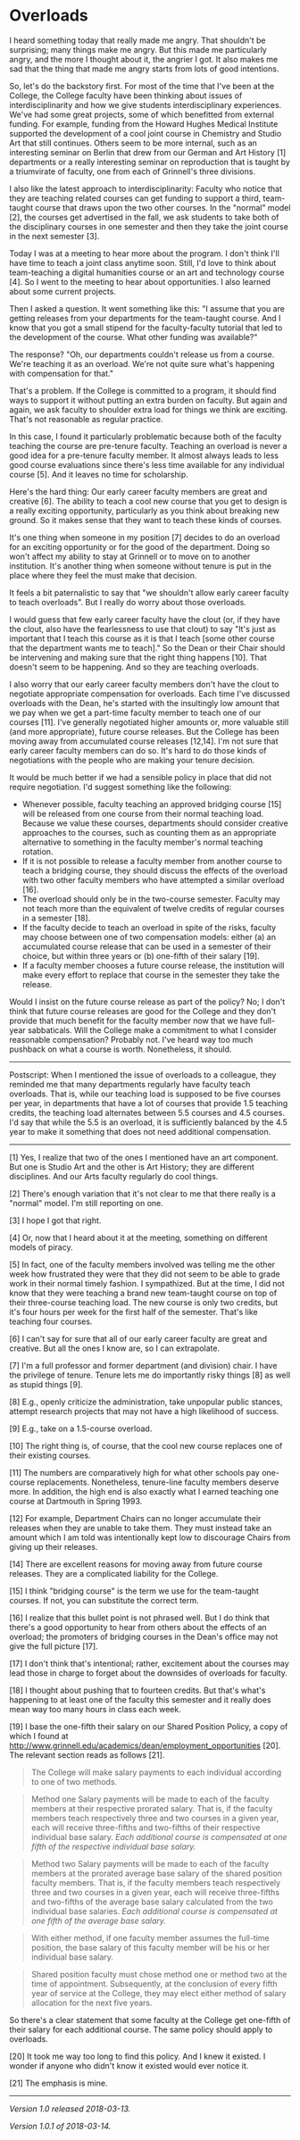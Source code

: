 Overloads
=========

I heard something today that really made me angry.  That shouldn't be
surprising; many things make me angry.  But this made me particularly
angry, and the more I thought about it, the angrier I got.  It also
makes me sad that the thing that made me angry starts from lots of good
intentions.

So, let's do the backstory first.  For most of the time that I've been
at the College, the College faculty have been thinking about issues
of interdisciplinarity and how we give students interdisciplinary
experiences.  We've had some great projects, some of which benefitted
from external funding.  For example, funding from the Howard Hughes
Medical Institute supported the development of a cool joint course in
Chemistry and Studio Art that still continues.  Others seem to be more
internal, such as an interesting seminar on Berlin that drew from our
German and Art History [1] departments or a really interesting seminar
on reproduction that is taught by a triumvirate of faculty, one from
each of Grinnell's three divisions.

I also like the latest approach to interdisciplinarity: Faculty who notice
that they are teaching related courses can get funding to support a third,
team-taught course that draws upon the two other courses.  In the "normal"
model [2], the courses get advertised in the fall, we ask students to
take both of the disciplinary courses in one semester and then they take
the joint course in the next semester [3].

Today I was at a meeting to hear more about the program.  I don't think
I'll have time to teach a joint class anytime soon.  Still, I'd love to
think about team-teaching a digital humanities course or an art and
technology course [4].  So I went to the meeting to hear about opportunities.
I also learned about some current projects.

Then I asked a question.  It went something like this: "I assume that
you are getting releases from your departments for the team-taught course.
And I know that you got a small stipend for the faculty-faculty tutorial
that led to the development of the course.  What other funding was
available?"

The response?  "Oh, our departments couldn't release us from a course.
We're teaching it as an overload.  We're not quite sure what's happening
with compensation for that."

That's a problem.  If the College is committed to a program, it should
find ways to support it without putting an extra burden on faculty.  But
again and again, we ask faculty to shoulder extra load for things we think
are exciting.  That's not reasonable as regular practice.

In this case, I found it particularly problematic because both of the
faculty teaching the course are pre-tenure faculty.  Teaching an overload
is never a good idea for a pre-tenure faculty member.  It almost always
leads to less good course evaluations since there's less time available
for any individual course [5].  And it leaves no time for scholarship.

Here's the hard thing: Our early career faculty members are great and
creative [6].  The ability to teach a cool new course that you get
to design is a really exciting opportunity, particularly as you think
about breaking new ground.  So it makes sense that they want to teach
these kinds of courses.

It's one thing when someone in my position [7] decides to do an overload
for an exciting opportunity or for the good of the department.  Doing
so won't affect my ability to stay at Grinnell or to move on to another
institution.  It's another thing when someone without tenure is put in
the place where they feel the must make that decision.

It feels a bit paternalistic to say that "we shouldn't allow early
career faculty to teach overloads".  But I really do worry about those
overloads.

I would guess that few early career faculty have the clout (or, if they
have the clout, also have the fearlessness to use that clout) to say
"It's just as important that I teach this course as it is that I teach
[some other course that the department wants me to teach]."  So the
Dean or their Chair should be intervening and making sure that the right
thing happens [10].  That doesn't seem to be happening.  And so they are
teaching overloads.

I also worry that our early career faculty members don't have the clout
to negotiate appropriate compensation for overloads.  Each time I've
discussed overloads with the Dean, he's started with the insultingly
low amount that we pay when we get a part-time faculty member to teach
one of our courses [11].  I've generally negotiated higher amounts or,
more valuable still (and more appropriate), future course releases.
But the College has been moving away from accumulated course releases
[12,14].  I'm not sure that early career faculty members can do so.
It's hard to do those kinds of negotiations with the people who are
making your tenure decision.

It would be much better if we had a sensible policy in place that did
not require negotiation.  I'd suggest something like the following:

* Whenever possible, faculty teaching an approved bridging course [15]
  will be released from one course from their normal teaching load.  
  Because we value these courses, departments should consider creative
  approaches to the courses, such as counting them as an appropriate
  alternative to something in the faculty member's normal teaching
  rotation.
* If it is not possible to release a faculty member from another course
  to teach a bridging course, they should discuss the effects of the
  overload with two other faculty members who have attempted a similar
  overload [16].
* The overload should only be in the two-course semester.  Faculty may not 
  teach more than the equivalent of twelve credits of regular courses 
  in a semester [18].
* If the faculty decide to teach an overload in spite of the risks,
  faculty may choose between one of two compensation models: either (a)
  an accumulated course release that can be used in a semester of their
  choice, but within three years or (b) one-fifth of their salary [19].
* If a faculty member chooses a future course release, the institution
  will make every effort to replace that course in the semester they take
  the release.

Would I insist on the future course release as part of the policy?  No;
I don't think that future course releases are good for the College and
they don't provide that much benefit for the faculty member now that we
have full-year sabbaticals.  Will the College make a commitment to what
I consider reasonable compensation?  Probably not.  I've heard way too
much pushback on what a course is worth.  Nonetheless, it should.

---

Postscript: When I mentioned the issue of overloads to a colleague,
they reminded me that many departments regularly have faculty teach
overloads.  That is, while our teaching load is supposed to be five
courses per year, in departments that have a lot of courses that provide
1.5 teaching credits, the teaching load alternates between 5.5 courses
and 4.5 courses.  I'd say that while the 5.5 is an overload, it is
sufficiently balanced by the 4.5 year to make it something that does
not need additional compensation.

---

[1] Yes, I realize that two of the ones I mentioned have an art component.
But one is Studio Art and the other is Art History; they are different
disciplines.  And our Arts faculty regularly do cool things.

[2] There's enough variation that it's not clear to me that there really
is a "normal" model.  I'm still reporting on one.

[3] I hope I got that right.

[4] Or, now that I heard about it at the meeting, something on different
models of piracy.

[5] In fact, one of the faculty members involved was telling me the other
week how frustrated they were that they did not seem to be able to grade
work in their normal timely fashion.  I sympathized.  But at the time,
I did not know that they were teaching a brand new team-taught course
on top of their three-course teaching load.  The new course is only two
credits, but it's four hours per week for the first half of the semester.
That's like teaching four courses.

[6] I can't say for sure that all of our early career faculty are great
and creative.  But all the ones I know are, so I can extrapolate.

[7] I'm a full professor and former department (and division) chair.
I have the privilege of tenure.  Tenure lets me do importantly risky
things [8] as well as stupid things [9].

[8] E.g., openly criticize the administration, take unpopular public
stances, attempt research projects that may not have a high likelihood
of success.

[9] E.g., take on a 1.5-course overload.

[10] The right thing is, of course, that the cool new course replaces
one of their existing courses.

[11] The numbers are comparatively high for what other schools pay
one-course replacements.  Nonetheless, tenure-line faculty members
deserve more.  In addition, the high end is also exactly what I earned
teaching one course at Dartmouth in Spring 1993.

[12] For example, Department Chairs can no longer accumulate their releases
when they are unable to take them.  They must instead take an amount
which I am told was intentionally kept low to discourage Chairs from
giving up their releases.

[14] There are excellent reasons for moving away from future course
releases.  They are a complicated liability for the College.

[15] I think "bridging course" is the term we use for the team-taught
courses.  If not, you can substitute the correct term.

[16] I realize that this bullet point is not phrased well.  But I do
think that there's a good opportunity to hear from others about the
effects of an overload; the promoters of bridging courses in the Dean's
office may not give the full picture [17].

[17] I don't think that's intentional; rather, excitement about 
the courses may lead those in charge to forget about the downsides
of overloads for faculty.

[18] I thought about pushing that to fourteen credits.  But that's what's
happening to at least one of the faculty this semester and it really does
mean way too many hours in class each week.

[19] I base the one-fifth their salary on our
Shared Position Policy, a copy of which I found at
<http://www.grinnell.edu/academics/dean/employment_opportunities> [20].
The relevant section reads as follows [21].

> The College will make salary payments to each individual according to one of two methods.

> Method one Salary payments will be made to each of the faculty members at their respective prorated salary. That is, if the faculty members teach respectively three and two courses in a given year, each will receive three-fifths and two-fifths of their respective individual base salary. *Each additional course is compensated at one fifth of the respective individual base salary.*

> Method two Salary payments will be made to each of the faculty members at the prorated average base salary of the shared position faculty members. That is, if the faculty members teach respectively three and two courses in a given year, each will receive three-fifths and two-fifths of the average base salary calculated from the two individual base salaries. *Each additional course is compensated at one fifth of the average base salary.*

> With either method, if one faculty member assumes the full-time position, the base salary of this faculty member will be his or her individual base salary.

> Shared position faculty must chose method one or method two at the time of appointment. Subsequently, at the conclusion of every fifth year of service at the College, they may elect either method of salary allocation for the next five years.

So there's a clear statement that some faculty at the College get 
one-fifth of their salary for each additional course.  The same policy
should apply to overloads.

[20] It took me way too long to find this policy.  And I knew it existed.
I wonder if anyone who didn't know it existed would ever notice it.

[21] The emphasis is mine.

---

*Version 1.0 released 2018-03-13.*

*Version 1.0.1 of 2018-03-14.*
